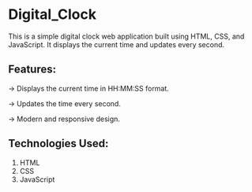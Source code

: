 # Digital_Clock
This is a simple digital clock web application built using HTML, CSS, and JavaScript. It displays the current time and updates every second.

## Features:

-> Displays the current time in HH:MM:SS format.

-> Updates the time every second.

-> Modern and responsive design.


## Technologies Used:
1. HTML
2. CSS
3. JavaScript
